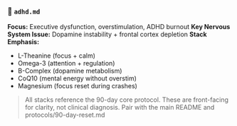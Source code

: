 ### 🎯 `adhd.md`

**Focus:** Executive dysfunction, overstimulation, ADHD burnout
**Key Nervous System Issue:** Dopamine instability + frontal cortex depletion
**Stack Emphasis:**

* L-Theanine (focus + calm)
* Omega-3 (attention + regulation)
* B-Complex (dopamine metabolism)
* CoQ10 (mental energy without overstim)
* Magnesium (focus reset during crashes)

> All stacks reference the 90-day core protocol. These are front-facing for clarity, not clinical diagnosis. Pair with the main README and protocols/90-day-reset.md
